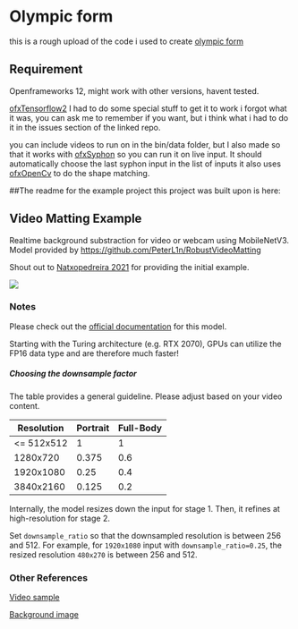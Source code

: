 # Olympic form
this is a rough upload of the code i used to create [olympic form](charstiles.github.io/olympicForm)
## Requirement

Openframeworks 12, might work with other versions, havent tested.

[ofxTensorflow2](https://github.com/zkmkarlsruhe/ofxTensorFlow2) I had to do some special stuff to get it to work i forgot what it was, you can ask me to remember if you want, but i think what i had to do it in the issues section of the linked repo.

you can include videos to run on in the bin/data folder, but I also made so that it works with [ofxSyphon](https://github.com/astellato/ofxSyphon) so you can run it on live input. It should automatically choose the last syphon input in the list of inputs
it also uses [ofxOpenCv](https://openframeworks.cc/documentation/ofxOpenCv/) to do the shape matching. 

##The readme for the example project this project was built upon is here:
## Video Matting Example
Realtime background substraction for video or webcam using MobileNetV3. 
Model provided by https://github.com/PeterL1n/RobustVideoMatting

Shout out to [Natxopedreira 2021](https://github.com/natxopedreira) for providing the initial example.

![](../media/video_matting.gif)

### Notes
Please check out the [official documentation](https://github.com/PeterL1n/RobustVideoMatting/blob/master/documentation/inference.md) for this model.

Starting with the Turing architecture (e.g. RTX 2070), GPUs can utilize the FP16 data type and are therefore much faster!

##### Choosing the downsample factor
The table provides a general guideline. Please adjust based on your video content.

| Resolution    | Portrait      | Full-Body      |
| ------------- | ------------- | -------------- |
| <= 512x512    | 1             | 1              |
| 1280x720      | 0.375         | 0.6            |
| 1920x1080     | 0.25          | 0.4            |
| 3840x2160     | 0.125         | 0.2            |

Internally, the model resizes down the input for stage 1. Then, it refines at high-resolution for stage 2.

Set `downsample_ratio` so that the downsampled resolution is between 256 and 512. For example, for `1920x1080` input with `downsample_ratio=0.25`, the resized resolution `480x270` is between 256 and 512.



### Other References

[Video sample](   
https://drive.google.com/drive/folders/1VFnWwuu-YXDKG-N6vcjK_nL7YZMFapMU)

[Background image](  
https://www.pexels.com/es-es/foto/capsulas-blancas-sobre-fondo-amarillo-3683056/)
